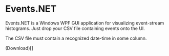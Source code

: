 # Events.NET
Events.NET is a Windows WPF GUI application for visualizing event-stream histograms. Just drop your CSV file containing events onto the UI. 

The CSV file must contain a recognized date-time in some column. 

(Download)[]
